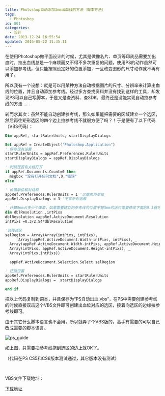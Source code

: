 ```yaml
---
title: Photoshop自动添加3mm出血线的方法（脚本方法）
tags:
  - Photoshop
id: 801
categories:
  - 设计
date: 2013-12-24 16:55:54
updated: 2016-05-22 11:35:11
---
```


在使用Photoshop做平面设计的时候，尤其是做像名片、单页等印刷品需要加出血时，拉出血线总是一个麻烦而又不得不多次重复的问题，使用PS的动作虽然可以添加参考线，但只能按照设定好的位置添加，一旦改变图形的尺寸动作就不再有用了。

所以我有一个设想：就是可以用某种方法自动根据图片的尺寸、分辨率来计算出血线的位置，并且自动添加参考线。经过多方查找资料并没有找到这样的工具，却发现PS可以自己写脚本，于是又是查资料、查SDK，最终还是没能实现自动拉参考线的方法……

转而求其次：虽然不能自动创建参考线，那么如果能把需要的区域建立一个选区，然后再往矩形选区的四个边上拉参考线不就很方便了吗？！于是便有了以下代码（VBS代码）：

```vb
Dim appRef, startRulerUnits, startDisplayDialogs

Set appRef = CreateObject("Photoshop.Application")
' 保存现有设置
startRulerUnits = appRef.Preferences.RulerUnits
startDisplayDialogs = appRef.DisplayDialogs

' 判断是否有文档打开
if appRef.Documents.Count=0 then
  msgbox "没有打开任何文档",0,"错误"
else

' 设置单位和对话框
appRef.Preferences.RulerUnits = 1 '以像素为单位
appRef.DisplayDialogs = 3 '不显示对话框

' 计算3mm占多少个像素，如果需要建立的参考线的位置不是3mm的话只需要修改下面的0.3就可以了
dim dblResolution ,intPixs
dblResolution =appRef.ActiveDocument.Resolution
intPixs =0.3/2.54*dblResolution

'选择选区
selRegion = Array(Array(intPixs, intPixs), _
      Array(appRef.ActiveDocument.Width-intPixs, intPixs), _
  Array(appRef.ActiveDocument.Width-intPixs, appRef.ActiveDocument.Height-intPixs), _
  Array(intPixs, appRef.ActiveDocument.Height-intPixs), _
  Array(intPixs,intPixs))

  appRef.ActiveDocument.Selection.Select selRegion

' 还原设置
appRef.Preferences.RulerUnits = startRulerUnits
appRef.DisplayDialogs =  startDisplayDialogs

end if
```

把以上代码复制到词本，并且保存为“PS自动出血.vbs”，在PS中需要创建参考线的时候直接双击这个VBS文件即可创建出血位对应的选区，接着向选区的边缘拉参考线即可。

由于其它什么脚本语言也不会用，所以就弄了个VBS版的，高手有需要的可以自己改成需要的脚本语言。

![ps_guide](https://cdn.icewing.cc/wp-content/uploads/2013/12/ps_guide-600x376.jpg)

如上图，只需要把参考线拖到选区的边上就OK了。

（代码在PS CS5和CS6版本测试通过，其它版本没有测试）

&nbsp;

VBS文件下载地址：

[下载地址](http://share.icewingcc.com/download/NTQyM2QxZDViMzc4Mg.html)

&nbsp;
